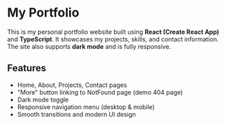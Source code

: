 # My Portfolio

This is my personal portfolio website built using **React (Create React App)** and **TypeScript**. It showcases my projects, skills, and contact information. The site also supports **dark mode** and is fully responsive.

## Features

- Home, About, Projects, Contact pages
- "More" button linking to NotFound page (demo 404 page)
- Dark mode toggle
- Responsive navigation menu (desktop & mobile)
- Smooth transitions and modern UI design


